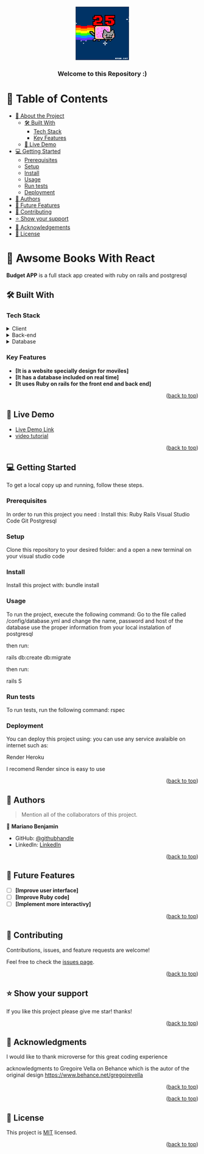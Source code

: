 <a name="readme-top"></a>

<div align="center"> 
  <img src="nyan-cat-gif.webp" alt="logo" width="140"  height="auto" />
  <br/>

  <h3><b>Welcome to this Repository :)</b></h3>

</div>



# 📗 Table of Contents

- [📖 About the Project](#about-project)
  - [🛠 Built With](#built-with)
    - [Tech Stack](#tech-stack)
    - [Key Features](#key-features)
  - [🚀 Live Demo](#live-demo)
- [💻 Getting Started](#getting-started)
  - [Prerequisites](#prerequisites)
  - [Setup](#setup)
  - [Install](#install)
  - [Usage](#usage)
  - [Run tests](#run-tests)
  - [Deployment](#deployment)
- [👥 Authors](#authors)
- [🔭 Future Features](#future-features)
- [🤝 Contributing](#contributing)
- [⭐️ Show your support](#support)
- [🙏 Acknowledgements](#acknowledgements)
- [📝 License](#license)



# 📖 Awsome Books With React <a name="about-project"></a>

**Budget APP** is a full stack app created with ruby on rails and postgresql

## 🛠 Built With <a name="built-with"></a>

### Tech Stack <a name="tech-stack"></a>

<details>
  <summary>Client</summary>
  <ul>
    <li><a href="https://reactjs.org/">Ruby</a></li>
  </ul>
</details>
<details>
  <summary>Back-end</summary>
  <ul>
    <li><a href="https://reactjs.org/">Rails</a></li>
  </ul>
</details>
<details>
  <summary>Database</summary>
  <ul>
    <li><a href="https://reactjs.org/">Postgresql</a></li>
  </ul>
</details>



### Key Features <a name="key-features"></a>

<!-- > Describe between 1-3 key features of the application. -->

- **[It is a website specially design for moviles]**
- **[It has a database included on real time]**
- **[It uses Ruby on rails for the front end and back end]**

<p align="right">(<a href="#readme-top">back to top</a>)</p>

## 🚀 Live Demo <a name="live-demo"></a>

- [Live Demo Link](https://rails-b6iy.onrender.com/)
- [ video tutorial ](https://www.loom.com/share/0dcca3000c3c41fb9f0cce5d002069a3)



<p align="right">(<a href="#readme-top">back to top</a>)</p>



## 💻 Getting Started <a name="getting-started"></a>


To get a local copy up and running, follow these steps.

### Prerequisites

In order to run this project you need :
Install this:
Ruby
Rails
Visual Studio Code
Git
Postgresql


### Setup

Clone this repository to your desired folder:
and a open a new terminal on your visual studio code  

### Install

Install this project with:
bundle install

### Usage

To run the project, execute the following command:
Go to the file called /config/database.yml 
and change the name, password and host of the database
use the proper information from your local instalation of postgresql

then run:

rails db:create db:migrate

then run:

rails S


### Run tests

To run tests, run the following command:
rspec

### Deployment

You can deploy this project using:
you can use any service avalaible on internet such as:

Render
Heroku

I recomend Render since is easy to use


<p align="right">(<a href="#readme-top">back to top</a>)</p>



## 👥 Authors <a name="authors"></a>

> Mention all of the collaborators of this project.

👤 **Mariano Benjamin**

- GitHub: [@githubhandle](https://github.com/benja27)
- LinkedIn: [LinkedIn](http://www.linkedin.com/in/BenjaMendez2699)

<p align="right">(<a href="#readme-top">back to top</a>)</p>



## 🔭 Future Features <a name="future-features"></a>

- [ ] **[Improve user interface]**
- [ ] **[Improve Ruby code]**
- [ ] **[Implement more interactivy]**

<p align="right">(<a href="#readme-top">back to top</a>)</p>



## 🤝 Contributing <a name="contributing"></a>

Contributions, issues, and feature requests are welcome!

Feel free to check the [issues page](../../issues/).

<p align="right">(<a href="#readme-top">back to top</a>)</p>



## ⭐️ Show your support <a name="support"></a>

If you like this project please give me star! thanks!

<p align="right">(<a href="#readme-top">back to top</a>)</p>



## 🙏 Acknowledgments <a name="acknowledgements"></a>

I would like to thank microverse for this great coding experience

acknowledgments to Gregoire Vella on Behance which is the autor of the original design
https://www.behance.net/gregoirevella

<p align="right">(<a href="#readme-top">back to top</a>)</p>



<p align="right">(<a href="#readme-top">back to top</a>)</p>



## 📝 License <a name="license"></a>

This project is [MIT](./MIT.md) licensed.

<p align="right">(<a href="#readme-top">back to top</a>)</p>
